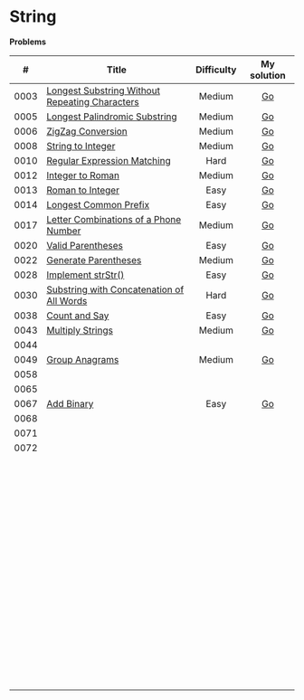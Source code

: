 # String



**Problems**

|  #   | Title                                                        | Difficulty |                         My solution                          |
| :--: | ------------------------------------------------------------ | :--------: | :----------------------------------------------------------: |
| 0003 | [Longest Substring Without Repeating Characters](https://github.com/Apollo4634/LeetCode/blob/master/problem/hash_table/0003_LongestSubstringWithoutRepeatingCharacters.md) |   Medium   | [Go](https://github.com/Apollo4634/LeetCode/tree/master/src/hash_table/solution/LongestSubstring_3.java) |
| 0005 | [Longest Palindromic Substring](https://github.com/Apollo4634/LeetCode/blob/master/problem/string/0005_LongestPalindromicSubstring.md) |   Medium   | [Go](https://github.com/Apollo4634/LeetCode/tree/master/src/string/solution/LongestPalindromicSubstring_5.java) |
| 0006 | [ZigZag Conversion](https://github.com/Apollo4634/LeetCode/blob/master/problem/string/0006_ZigZagConversion.md) |   Medium   | [Go](https://github.com/Apollo4634/LeetCode/tree/master/src/string/solution/ZigZagConversion_6.java) |
| 0008 | [String to Integer](https://github.com/Apollo4634/LeetCode/blob/master/problem/math/0008_StringToInteger.md) |   Medium   | [Go](https://github.com/Apollo4634/LeetCode/tree/master/src/math/solution/StringToInteger_8.java) |
| 0010 | [Regular Expression Matching](https://github.com/Apollo4634/LeetCode/blob/master/problem/string/0010_RegularExpressionMatching.md) |    Hard    | [Go](https://github.com/Apollo4634/LeetCode/tree/master/src/string/solution/RegularExpressionMatching_10.java) |
| 0012 | [Integer to Roman](https://github.com/Apollo4634/LeetCode/blob/master/problem/math/0012_IntegerToRoman.md) |   Medium   | [Go](https://github.com/Apollo4634/LeetCode/tree/master/src/math/solution/IntegerToRoman_12.java) |
| 0013 | [Roman to Integer](https://github.com/Apollo4634/LeetCode/blob/master/problem/math/0013_RomanToInteger.md) |    Easy    | [Go](https://github.com/Apollo4634/LeetCode/tree/master/src/math/solution/RomanToInteger_12.java) |
| 0014 | [Longest Common Prefix](https://github.com/Apollo4634/LeetCode/blob/master/problem/string/0014_LongestCommonPrefix.md) |    Easy    | [Go](https://github.com/Apollo4634/LeetCode/tree/master/src/string/solution/LongestCommonPrefix_14.java) |
| 0017 | [Letter Combinations of a Phone Number](https://github.com/Apollo4634/LeetCode/blob/master/problem/string/0017_LetterCombinationsOfAPhoneNumber.md) |   Medium   | [Go](https://github.com/Apollo4634/LeetCode/tree/master/src/string/solution/LetterCombinationsOfAPhoneNumber_17.java) |
| 0020 | [Valid Parentheses](https://github.com/Apollo4634/LeetCode/blob/master/problem/string/0020_ValidParentheses.md) |    Easy    | [Go](https://github.com/Apollo4634/LeetCode/tree/master/src/string/solution/ValidParentheses_20.java) |
| 0022 | [Generate Parentheses](https://github.com/Apollo4634/LeetCode/blob/master/problem/string/0022_GenerateParentheses.md) |   Medium   | [Go](https://github.com/Apollo4634/LeetCode/tree/master/src/string/solution/ValidParentheses_22.java) |
| 0028 | [Implement strStr()](https://github.com/Apollo4634/LeetCode/blob/master/problem/two_pointers/0028_ImplementStrStr.md) |    Easy    | [Go](https://github.com/Apollo4634/LeetCode/blob/master/solution/two_pointers/solution/ImplementStrStr_28.java) |
| 0030 | [Substring with Concatenation of All Words](https://github.com/Apollo4634/LeetCode/blob/master/problem/hash_table/0030_SubstringWithConcatenationOfAllWords.md) |    Hard    | [Go](https://github.com/Apollo4634/LeetCode/tree/master/src/hash_table/solution/SubstringWithConcatenationOfAllWords_30.java) |
| 0038 | [Count and Say](https://leetcode.com/problems/count-and-say) |    Easy    | [Go](https://github.com/Apollo4634/LeetCode/tree/master/src/string/solution/CountAndSay_38.java) |
| 0043 | [Multiply Strings](https://leetcode.com/problems/multiply-strings) |   Medium   | [Go](https://github.com/Apollo4634/LeetCode/tree/master/src/math/solution/MultiplyStrings_43.java) |
| 0044 |                                                              |            |                                                              |
| 0049 | [Group Anagrams](https://leetcode.com/problems/group-anagrams) |   Medium   | [Go](https://github.com/Apollo4634/LeetCode/tree/master/src/hash_table/solution/GroupAnagrams_49.java) |
| 0058 |                                                              |            |                                                              |
| 0065 |                                                              |            |                                                              |
| 0067 | [Add Binary](https://leetcode.com/problems/add-binary)       |    Easy    | [Go](https://github.com/Apollo4634/LeetCode/tree/master/src/math/solution/AddBinary_67.java) |
| 0068 |                                                              |            |                                                              |
| 0071 |                                                              |            |                                                              |
| 0072 |                                                              |            |                                                              |
|      |                                                              |            |                                                              |
|      |                                                              |            |                                                              |
|      |                                                              |            |                                                              |
|      |                                                              |            |                                                              |
|      |                                                              |            |                                                              |
|      |                                                              |            |                                                              |
|      |                                                              |            |                                                              |
|      |                                                              |            |                                                              |
|      |                                                              |            |                                                              |
|      |                                                              |            |                                                              |
|      |                                                              |            |                                                              |
|      |                                                              |            |                                                              |
|      |                                                              |            |                                                              |
|      |                                                              |            |                                                              |
|      |                                                              |            |                                                              |
|      |                                                              |            |                                                              |
|      |                                                              |            |                                                              |
|      |                                                              |            |                                                              |
|      |                                                              |            |                                                              |
|      |                                                              |            |                                                              |
|      |                                                              |            |                                                              |
|      |                                                              |            |                                                              |
|      |                                                              |            |                                                              |
|      |                                                              |            |                                                              |
|      |                                                              |            |                                                              |
|      |                                                              |            |                                                              |
|      |                                                              |            |                                                              |
|      |                                                              |            |                                                              |
|      |                                                              |            |                                                              |
|      |                                                              |            |                                                              |
|      |                                                              |            |                                                              |
|      |                                                              |            |                                                              |
|      |                                                              |            |                                                              |
|      |                                                              |            |                                                              |
|      |                                                              |            |                                                              |
|      |                                                              |            |                                                              |
|      |                                                              |            |                                                              |
|      |                                                              |            |                                                              |
|      |                                                              |            |                                                              |
|      |                                                              |            |                                                              |
|      |                                                              |            |                                                              |
|      |                                                              |            |                                                              |
|      |                                                              |            |                                                              |
|      |                                                              |            |                                                              |
|      |                                                              |            |                                                              |
|      |                                                              |            |                                                              |
|      |                                                              |            |                                                              |
|      |                                                              |            |                                                              |
|      |                                                              |            |                                                              |
|      |                                                              |            |                                                              |
|      |                                                              |            |                                                              |
|      |                                                              |            |                                                              |
|      |                                                              |            |                                                              |
|      |                                                              |            |                                                              |
|      |                                                              |            |                                                              |
|      |                                                              |            |                                                              |
|      |                                                              |            |                                                              |
|      |                                                              |            |                                                              |
|      |                                                              |            |                                                              |
|      |                                                              |            |                                                              |
|      |                                                              |            |                                                              |
|      |                                                              |            |                                                              |
|      |                                                              |            |                                                              |
|      |                                                              |            |                                                              |
|      |                                                              |            |                                                              |
|      |                                                              |            |                                                              |
|      |                                                              |            |                                                              |
|      |                                                              |            |                                                              |
|      |                                                              |            |                                                              |


